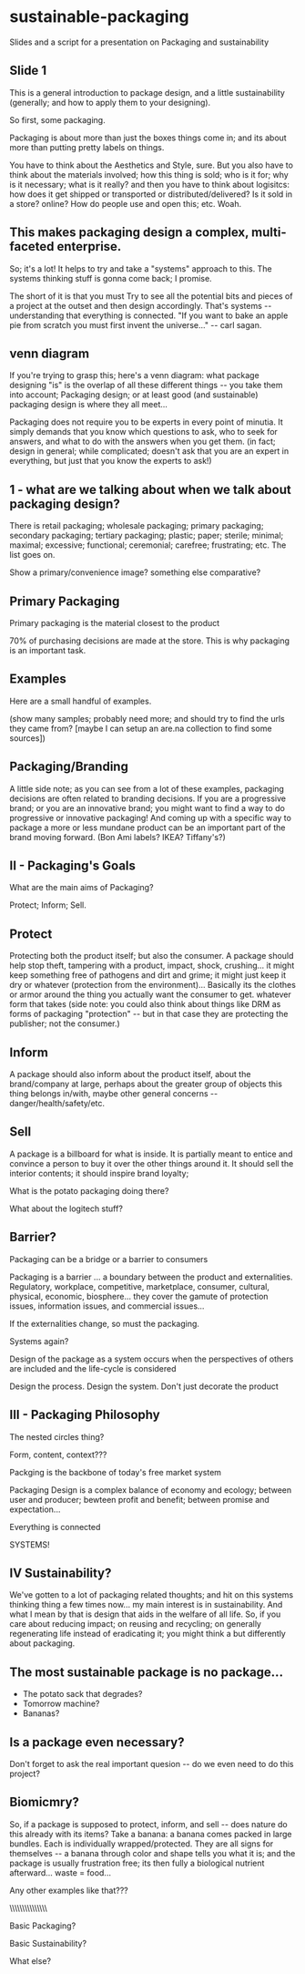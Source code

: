 # sustainable-packaging
Slides and a script for a presentation on Packaging and sustainability

## Slide 1
This is a general introduction to package design, and a little sustainability (generally; and how to apply them to your designing).

So first, some packaging.

Packaging is about more than just the boxes things come in; and its about more than putting pretty labels on things.

You have to think about the Aesthetics and Style, sure. But you also have to think about the materials involved; how this thing is sold; who is it for; why is it necessary; what is it really? and then you have to think about logisitcs: how does it get shipped or transported or distributed/delivered? Is it sold in a store? online? How do people use and open this; etc. Woah.

## This makes packaging design a complex, multi-faceted enterprise.
So; it's a lot! It helps to try and take a "systems" approach to this. The systems thinking stuff is gonna come back; I promise.

The short of it is that you must Try to see all the potential bits and pieces of a project at the outset and then design accordingly. That's systems -- understanding that everything is connected. "If you want to bake an apple pie from scratch you must first invent the universe..." -- carl sagan.

## venn diagram
If you're trying to grasp this; here's a venn diagram: what package designing "is" is the overlap of all these different things -- you take them into account; Packaging design; or at least good (and sustainable) packaging design is where they all meet...

Packaging does not require you to be experts in every point of minutia. It simply demands that you know which questions to ask, who to seek for answers, and what to do with the answers when you get them. (in fact; design in general; while complicated; doesn't ask that you are an expert in everything, but just that you know the experts to ask!)

## 1 - what are we talking about when we talk about packaging design?
There is retail packaging; wholesale packaging; primary packaging; secondary packaging; tertiary packaging; plastic; paper; sterile; minimal; maximal; excessive; functional; ceremonial; carefree; frustrating; etc. The list goes on.

Show a primary/convenience image? something else comparative?

## Primary Packaging
Primary packaging is the material closest to the product

70% of purchasing decisions are made at the store. This is why packaging is an important task.

## Examples
Here are a small handful of examples.

(show many samples; probably need more; and should try to find the urls they came from? [maybe I can setup an are.na collection to 
find some sources])

## Packaging/Branding
A little side note; as you can see from a lot of these examples, packaging decisions are often related to branding decisions. If you 
are a progressive brand; or you are an innovative brand; you might want to find a way to do progressive or innovative packaging! And 
coming up with a specific way to package a more or less mundane product can be an important part of the brand moving forward. (Bon Ami 
labels? IKEA? Tiffany's?)

## II - Packaging's Goals
What are the main aims of Packaging?

Protect; Inform; Sell.

## Protect
Protecting both the product itself; but also the consumer. A package should help stop theft, tampering with a product, impact, shock, 
crushing... it might keep something free of pathogens and dirt and grime; it might just keep it dry or whatever (protection from the 
environment)... Basically its the clothes or armor around the thing you actually want the consumer to get. whatever form that takes 
(side note: you could also think about things like DRM as forms of packaging "protection" -- but in that case they are protecting the 
publisher; not the consumer.)

## Inform
A package should also inform about the product itself, about the brand/company at large, perhaps about the greater group of objects 
this thing belongs in/with, maybe other general concerns -- danger/health/safety/etc.

## Sell
A package is a billboard for what is inside. It is partially meant to entice and convince a person to buy it over the other things 
around it. It should sell the interior contents; it should inspire brand loyalty;  

What is the potato packaging doing there?

What about the logitech stuff?

## Barrier?
Packaging can be a bridge or a barrier to consumers

Packaging is a barrier ... a boundary between the product and externalities. Regulatory, workplace, competitive, marketplace, consumer, cultural, physical, economic, biosphere... they cover the gamute of protection issues, information issues, and commercial issues...

If the externalities change, so must the packaging.

Systems again?

Design of the package as a system occurs when the perspectives of others are included and the life-cycle is considered

Design the process. Design the system. Don't just decorate the product

## III - Packaging Philosophy

The nested circles thing?

Form, content, context???

Packging is the backbone of today's free market system

Packaging Design is a complex balance of economy and ecology; between user and producer; bewteen profit and benefit; between promise and expectation...

Everything is connected

SYSTEMS!

## IV Sustainability?
We've gotten to a lot of packaging related thoughts; and hit on this systems thinking thing a few times now... my main interest is in sustainability. And what I mean by that is design that aids in the welfare of all life. So, if you care about reducing impact; on reusing and recycling; on generally regenerating life instead of eradicating it; you might think a but differently about packaging.

## The most sustainable package is no package...
- The potato sack that degrades?
- Tomorrow machine?
- Bananas?

## Is a package even necessary?
Don't forget to ask the real important quesion -- do we even need to do this project?

## Biomicmry?
So, if a package is supposed to protect, inform, and sell -- does nature do this already with its items? Take a banana: a banana comes packed in large bundles. Each is individually wrapped/protected. They are all signs for themselves -- a banana through color and shape tells you what it is; and the package is usually frustration free; its then fully a biological nutrient afterward... waste = food...

Any other examples like that???


\\\\\\\\\\\\\\\\\\\\\\\\\\\\\

Basic Packaging?

Basic Sustainability?

What else?

